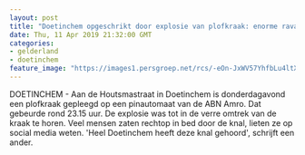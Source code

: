 ```yaml
---
layout: post
title: "Doetinchem opgeschrikt door explosie van plofkraak: enorme ravage aan de Houtsmastraat"
date: Thu, 11 Apr 2019 21:32:00 GMT
categories: 
- gelderland 
- doetinchem 
feature_image: "https://images1.persgroep.net/rcs/-eOn-JxWV57YhfbLu4ltX7SHiIg/diocontent/145341826/_fitwidth/400/?appId=21791a8992982cd8da851550a453bd7f&quality=0.7"
---
```


DOETINCHEM - Aan de Houtsmastraat in Doetinchem is donderdagavond een plofkraak gepleegd op een pinautomaat van de ABN Amro. Dat gebeurde rond 23.15 uur. De explosie was tot in de verre omtrek van de kraak te horen. Veel mensen zaten rechtop in bed door de knal, lieten ze op social media weten. 'Heel Doetinchem heeft deze knal gehoord', schrijft een ander.
